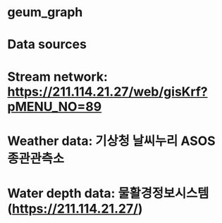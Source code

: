# geum_graph
# Data sources

# Stream network: https://211.114.21.27/web/gisKrf?pMENU_NO=89
# Weather data: 기상청 날씨누리 ASOS 종관관측소
# Water depth data: 물활경정보시스템 (https://211.114.21.27/)
